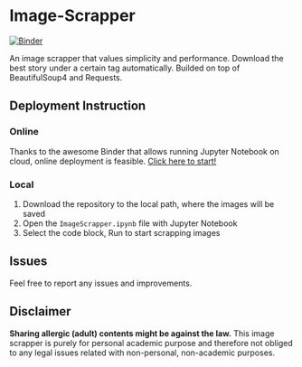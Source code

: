 # Image-Scrapper
[![Binder](https://mybinder.org/badge.svg)](https://mybinder.org/v2/gh/qzcool/Image-Scrapper/master)

An image scrapper that values simplicity and performance. Download the best story under a certain tag automatically. Builded on top of BeautifulSoup4 and Requests.

## Deployment Instruction
### Online
Thanks to the awesome Binder that allows running Jupyter Notebook on cloud, online deployment is feasible. [Click here to start!](https://mybinder.org/v2/gh/qzcool/Image-Scrapper/master)

### Local
1. Download the repository to the local path, where the images will be saved
2. Open the `ImageScrapper.ipynb` file with Jupyter Notebook
3. Select the code block, Run to start scrapping images

## Issues
Feel free to report any issues and improvements.

## Disclaimer
**Sharing allergic (adult) contents might be against the law.** This image scrapper is purely for personal academic purpose and therefore not obliged to any legal issues related with non-personal, non-academic purposes.
